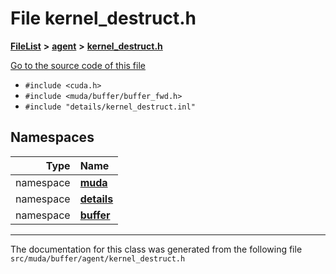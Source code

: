 

# File kernel\_destruct.h



[**FileList**](files.md) **>** [**agent**](dir_b105d52dbe330929a6f21338e69b1ba4.md) **>** [**kernel\_destruct.h**](kernel__destruct_8h.md)

[Go to the source code of this file](kernel__destruct_8h_source.md)



* `#include <cuda.h>`
* `#include <muda/buffer/buffer_fwd.h>`
* `#include "details/kernel_destruct.inl"`













## Namespaces

| Type | Name |
| ---: | :--- |
| namespace | [**muda**](namespacemuda.md) <br> |
| namespace | [**details**](namespacemuda_1_1details.md) <br> |
| namespace | [**buffer**](namespacemuda_1_1details_1_1buffer.md) <br> |





















































------------------------------
The documentation for this class was generated from the following file `src/muda/buffer/agent/kernel_destruct.h`

